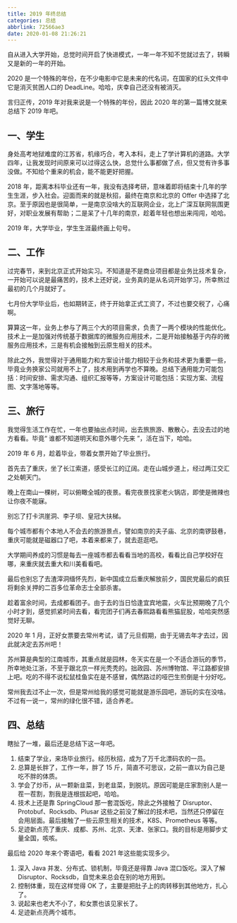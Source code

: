 ```yaml
---
title: 2019 年终总结
categories: 总结
abbrlink: 72566ae3
date: 2020-01-08 21:26:21
---
```


自从进入大学开始，总觉时间开启了快进模式，一年一年不知不觉就过去了，转瞬又是新的一年的开始。

2020 是一个特殊的年份，在不少电影中它是未来的代名词，在国家的红头文件中它是消灭贫困人口的 DeadLine。哈哈，庆幸自己还没有被消灭。

言归正传，2019 年对我来说是一个特殊的年份，因此 2020 年的第一篇博文就来总结下 2019 年吧。

## 一、学生

身处高考地狱难度的江苏省，机缘巧合，考入本科，走上了学计算机的道路。大学四年，让我发现时间原来可以过得这么快，总觉什么事都做了点，但又觉有许多事没做。不知给个重来的机会，能不能更好把握。

2018 年，距离本科毕业还有一年，我没有选择考研，意味着即将结束十几年的学生生涯，步入社会。迎面而来的就是秋招，最终在南京和北京的 Offer 中选择了北京。至于原因也是很简单，一是南京没啥大的互联网企业，北上广深互联网氛围更好，对职业发展有帮助；二是呆了十几年的南京，趁着年轻也想出来闯闯，哈哈。

2019 年，大学毕业，学生生涯最终画上句号。

## 二、工作

过完春节，来到北京正式开始实习。不知道是不是商业项目都是业务比技术复杂，一开始可以说是最痛苦的，技术上还好说，业务真的是从名词开始学习，所幸熬过最初的几个月就好了。

七月份大学毕业后，也如期转正，终于开始拿正式工资了，不过也要交税了，心痛啊。

算算这一年，业务上参与了两三个大的项目需求，负责了一两个模块的性能优化。技术上一是加强对传统基于数据库的微服务应用技术，二是开始接触基于内存的微服务应用技术，三是有机会接触到云原生相关的技术。

除此之外，我觉得对于通用能力和方案设计能力相较于业务和技术更为重要一些，毕竟业务换家公司就用不上了，技术用到再学也不算晚。总结下通用能力可能包括：时间安排、需求沟通、组织汇报等等，方案设计可能包括：实现方案、流程图、文字落地等等。

## 三、旅行

我觉得生活工作在忙，一年也要抽出点时间，出去旅旅游、散散心，去没去过的地方看看。毕竟“ 谁都不知道明天和意外哪个先来 ”，活在当下，哈哈。

2019 年 6 月，趁着毕业，带着女票开始了毕业旅行。

首先去了重庆，坐了长江索道，感受长江的辽阔。走在山城步道上，经过两江交汇之处朝天门。

晚上在南山一棵树，可以俯瞰全城的夜景。看完夜景找家老火锅店，即使是微辣也让你夜不能寐。

别忘了打卡洪崖洞、李子坝、皇冠大扶梯。

每个城市都有个本地人不会去的旅游景点，譬如南京的夫子庙、北京的南锣鼓巷，重庆可能就是磁器口了吧，本着来都来了，就去逛逛吧。

大学期间养成的习惯是每去一座城市都去看看当地的高校，看看比自己学校好在哪，来重庆就去重大和川美看看吧。

最后也别忘了去渣滓洞缅怀先烈，新中国成立后重庆解放前夕，国民党最后的疯狂将剩余关押的二百多位革命志士全部杀害。

趁着富余时间，去成都看团子。由于去的当日恰逢宜宾地震，火车比预期晚了几个小时才到，感觉抓紧时间去看，看完团子们再去春熙路看看熊猫屁股，哈哈突然感觉好无聊。

2020 年 1 月，正好女票要去常州考试，请了元旦假期，由于无锡去年才去过，因此就决定去苏州吧！

苏州算是典型的江南城市，其重点就是园林，冬天实在是一个不适合游玩的季节，所幸地处江浙，不至于跟北京一样光秃秃的。拙政园、苏州博物馆、平江路都安排上吧。吃的不得不说松鼠桂鱼实在是不感冒，偶然路过的哑巴生煎倒是十分好吃。 

常州我去过不止一次，但是常州给我的感觉可能就是游乐园吧，游玩的实在没啥。不过有一说一，常州的绿化很不错，适合养老。

## 四、总结

瞎扯了一堆，最后还是总结下这一年吧。

1. 结束了学业，来场毕业旅行。经历秋招，成为了万千北漂码农的一员。
2. 总算是长胖了，工作一年，胖了 15 斤，简直不可思议，之前一直以为自己是吃不胖的体质。
3. 学会了炒币，从一颗新韭菜，到老韭菜，到脱坑。原因可能是庄家割别人是一茬一茬割，割我是连根拔起吧，哈哈。
4. 技术上还是靠 SpringCloud 那一套混饭吃，除此之外接触了 Disruptor、Protobuf、Rocksdb、Plusar 这些之前没了解过的技术吧，当然还只停留在会用层面。最后接触了一些云原生相关的技术，K8S、Prometheus 等等。
5. 足迹新点亮了重庆、成都、苏州、北京、天津、张家口。我的目标是用脚步丈量全国，咳咳。

最后给 2020 年来个寄语吧，看看 2021 年这些能实现多少。

1. 深入 Java 并发、分布式、锁机制，毕竟还是得靠 Java 混口饭吃。深入了解 Disruptor、Rocksdb，自觉未来总会在别的地方用到。
2. 控制体重，现在这样觉得 OK 了，主要是把肚子上的肉转移到其他地方，扎心了。
3. 说起来也老大不小了，和女票也该见家长了。
4. 足迹新点亮两个城市。

